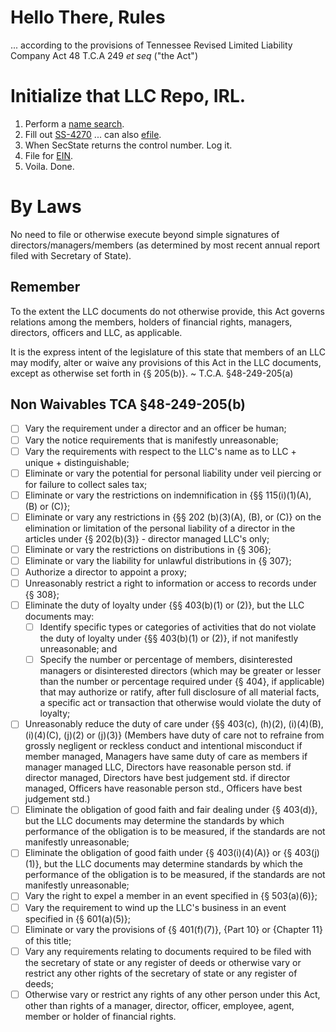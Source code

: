 # Hello There, Rules

... according to the provisions of Tennessee Revised Limited Liability Company Act 48 T.C.A 249 *et seq* ("the Act")

# Initialize that LLC Repo, IRL.

1. Perform a [name search](http://tnbear.tn.gov/ECommerce/FilingSearch.aspx).
2. Fill out [SS-4270](http://www.tn.gov/sos/forms/ss-4270.pdf) ... can also [efile](http://tnbear.tn.gov/NewBiz).
3. When SecState returns the control number. Log it.
4. File for [EIN](https://sa2.www4.irs.gov/modiein/individual/index.jsp).
5. Voila. Done.

# By Laws

No need to file or otherwise execute beyond simple signatures of directors/managers/members (as determined by most recent annual report filed with Secretary of State).

## Remember

To the extent the LLC documents do not otherwise provide, this Act governs relations among the members, holders of financial rights, managers, directors, officers and LLC, as applicable.

It is the express intent of the legislature of this state that members of an LLC may modify, alter or waive any provisions of this Act in the LLC documents, except as otherwise set forth in {§ 205(b)}. ~ T.C.A. §48-249-205(a)

## Non Waivables TCA §48-249-205(b)

- [ ] Vary the requirement under a director and an officer be human;
- [ ] Vary the notice requirements that is manifestly unreasonable;
- [ ] Vary the requirements with respect to the LLC's name as to LLC + unique + distinguishable;
- [ ] Eliminate or vary the potential for personal liability under veil piercing or for failure to collect sales tax;
- [ ] Eliminate or vary the restrictions on indemnification in {§§ 115(i)(1)(A), (B) or (C)};
- [ ] Eliminate or vary any restrictions in {§§ 202 (b)(3)(A), (B), or (C)} on the elimination or limitation of the personal liability of a director in the articles under {§ 202(b)(3)} - director managed LLC's only;
- [ ] Eliminate or vary the restrictions on distributions in {§ 306};
- [ ] Eliminate or vary the liability for unlawful distributions in {§ 307};
- [ ] Authorize a director to appoint a proxy;
- [ ] Unreasonably restrict a right to information or access to records under {§ 308};
- [ ] Eliminate the duty of loyalty under {§§ 403(b)(1) or (2)}, but the LLC documents may:
    - [ ] Identify specific types or categories of activities that do not violate the duty of loyalty under {§§ 403(b)(1) or (2)}, if not manifestly unreasonable; and
    - [ ] Specify the number or percentage of members, disinterested managers or disinterested directors (which may be greater or lesser than the number or percentage required under {§ 404}, if applicable) that may authorize or ratify, after full disclosure of all material facts, a specific act or transaction that otherwise would violate the duty of loyalty;
- [ ] Unreasonably reduce the duty of care under {§§ 403(c), (h)(2), (i)(4)(B), (i)(4)(C), (j)(2) or (j)(3)} (Members have duty of care not to refraine from grossly negligent or reckless conduct and intentional misconduct if member managed, Managers have same duty of care as members if manager managed LLC, Directors have reasonable person std. if director managed, Directors have best judgement std. if director managed, Officers have reasonable person std., Officers have best judgement std.)
- [ ] Eliminate the obligation of good faith and fair dealing under {§ 403(d)}, but the LLC documents may determine the standards by which performance of the obligation is to be measured, if the standards are not manifestly unreasonable;
- [ ] Eliminate the obligation of good faith under {§ 403(i)(4)(A)} or {§ 403(j)(1)}, but the LLC documents may determine standards by which the performance of the obligation is to be measured, if the standards are not manifestly unreasonable;
- [ ] Vary the right to expel a member in an event specified in {§ 503(a)(6)};
- [ ] Vary the requirement to wind up the LLC's business in an event specified in {§ 601(a)(5)};
- [ ] Eliminate or vary the provisions of {§ 401(f)(7)}, {Part 10} or {Chapter 11} of this title;
- [ ] Vary any requirements relating to documents required to be filed with the secretary of state or any register of deeds or otherwise vary or restrict any other rights of the secretary of state or any register of deeds;
- [ ] Otherwise vary or restrict any rights of any other person under this Act, other than rights of a manager, director, officer, employee, agent, member or holder of financial rights.